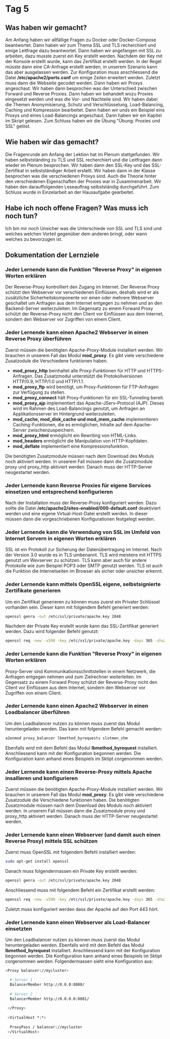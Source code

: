 # Tag 5

## Was haben wir gemacht?
Am Anfang haben wir allfällige Fragen zu Docker oder Docker-Compose beantwortet. Dann haben wir zum Thema SSL und TLS recherchiert und einige Leitfrage dazu beantwortet. Dann haben wir angefangen mit SSL zu arbeiten, dazu musste zuerst ein Key erstellt werden. Nachdem der Key mit der Konsole erstellt wurde, kann das Zertifikat erstellt werden. In der Regel müsste dann eine CA-Anfrage erstellt werden, in unserem Szenario kann das aber ausgelassen werden. Zur Konfiguration muss anschliessend die Datei **/etc/apache2/ports.conf** um einige Zeilen erweitert werden. Zuletzt muss dann die Webseite gecodet werden. Dann haben wir Proxys angeschaut. Wir haben dann besprochen was der Unterschied zwischen Forward und Reverse Proxies. Dann haben wir behandelt wozu Proxies eingesetzt werden und was die Vor- und Nachteile sind. Wir haben dabei die Themen Anonymisierung, Schutz und Verschlüsselung, Load-Balancing, Caching und Kompression bearbeitet. Dann haben wir unds ein Beispiel eins Proxys und eines Load-Balancings angeschaut. Dann haben wir ein Kapitel im Skript gelesen. Zum Schluss haben wir die Übung "Übung: Proxies und SSL" gelöst.

## Wie haben wir das gemacht?
Die Fragenrunde am Anfang der Lektion hat im Plenum stattgefunden. Wir haben selbstständing zu TLS und SSL recherchiert und die Leitfragen dann wieder im Plenum besprochen. Wir haben dann den SSL-Key und das SSL-Zertifikat in selbstständiger Arbeit erstellt. Wir haben dann in der Klasse besprochen was die verschiedenen Proxys sind. Auch die Theorie hinter den verschiedenen Eigenschaften der Proxies war in Zusammenarbeit. Wir haben den darauffolgenden Leseauftrag selbstständig durchgeführt. Zum Schluss wurde in Einzelarbeit an der Hausaufgabe gearbeitet.

## Habe ich noch offene Fragen? Was muss ich noch tun?
Ich bin mir noch Unsicher was die Unterschiede von SSL und TLS sind und welches welchen Vorteil gegenüber dem anderen bringt, oder wann welches zu bevorzugen ist.

## Dokumentation der Lernziele

### Jeder Lernende kann die Funktion "Reverse Proxy" in eigenen Worten erklären
Der Reverse-Proxy kontrolliert den Zugang im Internet. Der Reverse Proxy schützt den Webserver vor verschiedenen Einflüssen, deshalb wird er als zusätzliche Sicherheitskomponente vor einen oder mehrere Webserver geschaltet um Anfragen aus dem Internet entgegen zu nehmen und an den Backend-Server weiterzuleiten. Im Gegensatz zu einem Forward Proxy schützt der Reverse-Proxy nicht den Client vor Einflüssen aus dem Internet, sondern den Webserver vor Zugriffen von einem Client.

### Jeder Lernende kann einen Apache2 Webserver in einen Reverse Proxy überführen
Zuerst müssen die benötigten Apache-Proxy-Module installiert werden. Wir brauchen in unserem Fall das Modul **mod_proxy**. Es gibt viele verschiedene Zusatzodule die Verschiedene funktionen haben.
* **mod_proxy_http** beinhaltet alle Proxy-Funktionen für HTTP und HTTPS-Anfragen. Das Zusatzmodul unterstützt die Protokollversionen HTTP/0.9, HTTP/1.0 und HTTP/1.1.
* **mod_proxy_ftp** wird benötigt, um Proxy-Funktionen für FTP-Anfragen zur Verfügung zu stellen.
* **mod_proxy_connect** hält Proxy-Funktionen für ein SSL-Tunneling bereit.
* **mod_proxy_ajp** implementiert das Apache-JServ-Protocol (AJP). Dieses wird im Rahmen des Load-Balancings genutzt, um Anfragen an Applikationsserver im Hintergrund weiterzuleiten.
* **mod_cache, mod_disk_cache und mod_mem_cache** implementieren Caching-Funktionen, die es ermöglichen, Inhalte auf dem Apache-Server zwischenzuspeichern.
* **mod_proxy_html** ermöglicht ein Rewriting von HTML-Links.
* **mod_headers** ermöglicht die Manipulation von HTTP-Kopfdaten.
* **mod_deflate** implementiert eine Kompressionsfunktion.

Die benötigten Zusatzmodule müssen nach dem Download des Moduls noch aktiviert werden. In unserem Fall müssen dann die Zusatzmodule proxy und proxy_http aktiviert werden. Danach muss der HTTP-Server neugestartet werden.

### Jeder Lernende kann Reverse Proxies für eigene Services einsetzen und entsprechend konfigurieren
Nach der Installation muss der Reverse-Proxy konfiguriert werden. Dazu sollte die Datei **/etc/apache2/sites-enabled/000-default.conf** deaktiviert werden und eine eigene Virtual-Host-Datei erstellt werden. In dieser müssen dann die vorgeschriebenen Konfigurationen festgelegt werden.

### Jeder Lernende kann die Verwendung von SSL im Umfeld von Internet Servern in eigenen Worten erklären
SSL ist ein Protokoll zur Sicherung der Datenübertragung im Internet. Nach der Version 3.0 wurde es in TLS umbenannt. TLS wird meistens mit HTTPS genutzt um Wevserver zu schützen. TLS kann aber auch für andere Protokolle wie zum Beispiel POP3 oder SMTP genutzt werden. TLS ist auch die Funktion die Internetseiten im Browser als sicher oder unsicher erkennt.

### Jeder Lernende kann mittels OpenSSL eigene, selbstsignierte Zertifikate generieren
Um ein Zertifikat generieren zu können muss zuerst ein Privater Schlüssel vorhanden sein. Dieser kann mit folgendem Befehl generiert werden:
```bash
openssl genra -out /etc/ssl/private/apache.key 2048
```
Nachdem der Private Key erstellt wurde kann das SSL-Zertifikat generiert werden. Dazu wird folgender Befehl genutzt:
```bash
openssl req -new -x590 -key /etc/ssl/private/apache.key -days 365 -sha256 -out /etc/ssl/certs/apache.crt
```

### Jeder Lernende kann die Funktion "Reverse Proxy" in eigenen Worten erklären
Proxy-Server sind Kommunikationsschnittstellen in einem Netzwerk, die Anfragen entgegen nehmen und zum Zielrechner weiterleiten. Im Gegensatz zu einem Forward Proxy schützt der Reverse-Proxy nicht den Client vor Einflüssen aus dem Internet, sondern den Webserver vor Zugriffen von einem Client.

### Jeder Lernende kann einen Apache2 Webserver in einen Loadbalancer überführen
Um den Loadbalancer nutzen zu können muss zuerst das Modul heruntergeladen werden. Das kann mit folgendem Befehl gemacht werden:
```bash
a2enmod proxy_balancer lbmethod_byrequests slotmen_shm
```
Ebenfalls wird mit dem Befehl das Modul **lbmethod_byrequest** installiert. Anschliessend kann mit der Konfiguration begonnen werden. Die Konfiguration kann anhand eines Beispiels im Sktipt corgenommen werden.

### Jeder Lernende kann einen Reverse-Proxy mittels Apache insallieren und konfigurieren
Zuerst müssen die benötigten Apache-Proxy-Module installiert werden. Wir brauchen in unserem Fall das Modul **mod_proxy**. Es gibt viele verschiedene Zusatzodule die Verschiedene funktionen haben. Die benötigten Zusatzmodule müssen nach dem Download des Moduls noch aktiviert werden. In unserem Fall müssen dann die Zusatzmodule proxy und proxy_http aktiviert werden. Danach muss der HTTP-Server neugestartet werden.

### Jeder Lernende kann einen Webserver (und damit auch einen Reverse Proxy) mittels SSL schützen
Zuerst muss OpenSSL mit folgendem Befehl installiert werden:
```bash
sudo apt-get install openssl
```
Danach muss folgendermassen ein Private Key erstellt werden:
```bash
openssl genra -out /etc/ssl/private/apache.key 2048
```

Anschliessend muss mit folgendem Befehl ein Zertifikat erstellt werden:
```bash
openssl req -new -x590 -key /etc/ssl/private/apache.key -days 365 -sha256 -out /etc/ssl/certs/apache.crt
```

Zuletzt muss konfiguriert werden dass der Apache auf den Port 443 hört.

### Jeder Lernende kann einen Webserver als Load-Balancer einsetzten
Um den Loadbalancer nutzen zu können muss zuerst das Modul heruntergeladen werden. 
Ebenfalls wird mit dem Befehl das Modul **lbmethod_byrequest** installiert. Anschliessend kann mit der Konfiguration begonnen werden. Die Konfiguration kann anhand eines Beispiels im Sktipt corgenommen werden. Folgendermassen sieht eine Konfiguration aus:
```bash
<Proxy balancer://mycluster>

  # Server 1
  BalancerMember http://0.0.0:8080/
  
  # Server 2
  BalancerMember http://0.0.0.0:8081/
  
 </Proxy>
 
 <VirtualHost *:*>
 
  ProxyPass / balancer://mycluster
 </VirtualHost>
```
